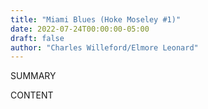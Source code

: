 ```yaml
---
title: "Miami Blues (Hoke Moseley #1)"
date: 2022-07-24T00:00:00-05:00
draft: false
author: "Charles Willeford/Elmore Leonard"
---
```


SUMMARY

<!--more-->

CONTENT